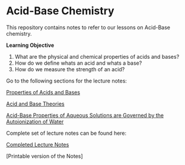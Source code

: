 # Acid-Base Chemistry

This repository contains notes to refer to our lessons on Acid-Base chemistry.

**Learning Objective**

1. What are the physical and chemical properties of acids and bases? 
2. How do we define whats an acid and whats a base?
3. How do we measure the strength of an acid?

Go to the following sections for the lecture notes:

[Properties of Acids and Bases](./Lect_Notes/Properties-lect.md)

[Acid and Base Theories](./Lect_Notes/AB-Theory-lect.md)

[Acid-Base Properties of Aqueous Solutions are Governed by the Autoionization of Water](./Lect_Notes/pH-lect.md)

Complete set of lecture notes can be found here: 

[Completed Lecture Notes](./Comp_Notes/)

[Printable version of the Notes]






